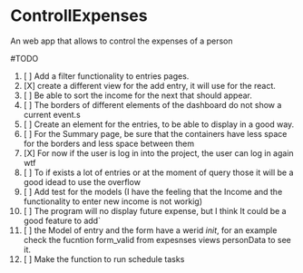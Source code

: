 # ControllExpenses
An web app that allows to control the expenses of a person 

#TODO
1. [ ] Add a filter functionality to entries pages.
2. [X] create a different view for the add entry, it will use for the react.
3. [ ] Be able to sort the income for the next that should appear.
4. [ ] The borders of different elements of the dashboard do not show a current event.s
5. [ ] Create an element for the entries, to be able to display in a good way.
6. [ ] For the Summary page, be sure that the containers have less space for the borders and less space between them 
7. [X] For now if the user is log in into the project, the user can log in again wtf
8. [ ] To if exists a lot of entries or at the moment of query those it will be a good idead to use the overflow 
9. [ ] Add test for the models (I have the feeling that the Income and the functionality to enter new income is not workig)
10. [ ] The program will no display future expense, but I think It could be a good feature to add`
11. [ ] the Model of entry and the form have a werid _init_, for an example check the fucntion form_valid from expesnses views personData to see it.
12. [ ] Make the function to run schedule tasks 